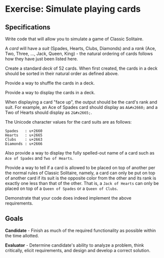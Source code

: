 Exercise: Simulate playing cards
================================

Specifications
--------------

Write code that will allow you to simulate a game of Classic Solitaire.

A _card_ will have a _suit_ (Spades, Hearts, Clubs, Diamonds) and a _rank_
(Ace, Two, Three, ..., Jack, Queen, King) - the natural ordering of cards
follows how they have just been listed here.

Create a standard _deck_ of 52 cards. When first created, the cards in a deck
should be sorted in their natural order as defined above.

Provide a way to shuffle the cards in a deck.

Provide a way to display the cards in a deck.

When displaying a card "face up", the output should be the card's rank and suit.
For example, an Ace of Spades card should display as `A&#x2660;` and a Two of
Hearts should display as `2&#x2665;`.

The Unicode character values for the card suits are as follows:

    Spades   : u+2660
    Hearts   : u+2665
    Clubs    : u+2663
    Diamonds : u+2666

Also provide a way to display the fully spelled-out name of a card such as
`Ace of Spades` and `Two of Hearts`.

Provide a way to tell if a card is allowed to be placed on top of another per
the normal rules of Classic Solitaire, namely, a card can only be put on top
of another card if its suit is the opposite color from the other and its rank
is exactly one less than that of the other. That is, a `Jack of Hearts` can
only be placed on top of a `Queen of Spades` or a `Queen of Clubs`.

Demonstrate that your code does indeed implement the above requirements.

Goals
-----

**Candidate** - Finish as much of the required functionality as possible within
the time allotted.

**Evaluator** - Determine candidate's ability to analyze a problem, think
critically, elicit requirements, and design and develop a correct solution.
